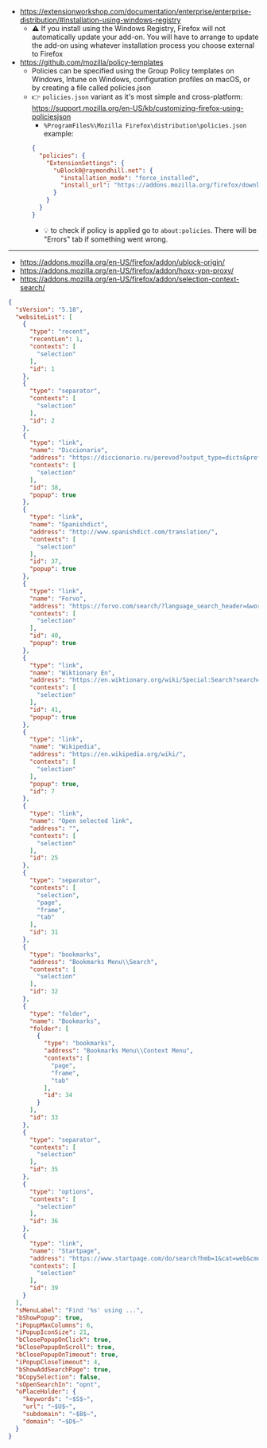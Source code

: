 * https://extensionworkshop.com/documentation/enterprise/enterprise-distribution/#installation-using-windows-registry
    * :warning: If you install using the Windows Registry, Firefox will not automatically update your add-on. You will have to arrange to update the add-on using whatever installation process you choose external to Firefox
*  https://github.com/mozilla/policy-templates
      *  Policies can be specified using the Group Policy templates on Windows, Intune on Windows, configuration profiles on macOS, or by creating a file called policies.json
      * :point_right: `policies.json` variant as it's most simple and cross-platform: https://support.mozilla.org/en-US/kb/customizing-firefox-using-policiesjson
        * `%ProgramFiles%\Mozilla Firefox\distribution\policies.json` example:
        ```json
        {
          "policies": {
            "ExtensionSettings": {
              "uBlock0@raymondhill.net": {
                "installation_mode": "force_installed",
                "install_url": "https://addons.mozilla.org/firefox/downloads/latest/ublock-origin/latest.xpi"
              }
            }
          }
        }
        ```
        * :bulb: to check if policy is applied go to `about:policies`. There will be "Errors" tab if something went wrong.
----------

* https://addons.mozilla.org/en-US/firefox/addon/ublock-origin/
* https://addons.mozilla.org/en-US/firefox/addon/hoxx-vpn-proxy/
* https://addons.mozilla.org/en-US/firefox/addon/selection-context-search/

```json
{
  "sVersion": "5.18",
  "websiteList": [
    {
      "type": "recent",
      "recentLen": 1,
      "contexts": [
        "selection"
      ],
      "id": 1
    },
    {
      "type": "separator",
      "contexts": [
        "selection"
      ],
      "id": 2
    },
    {
      "type": "link",
      "name": "Diccionario",
      "address": "https://diccionario.ru/perevod?output_type=dicts&prefdict=join_es_ru&q=",
      "contexts": [
        "selection"
      ],
      "id": 38,
      "popup": true
    },
    {
      "type": "link",
      "name": "Spanishdict",
      "address": "http://www.spanishdict.com/translation/",
      "contexts": [
        "selection"
      ],
      "id": 37,
      "popup": true
    },
    {
      "type": "link",
      "name": "Forvo",
      "address": "https://forvo.com/search/?language_search_header=&word_search=",
      "contexts": [
        "selection"
      ],
      "id": 40,
      "popup": true
    },
    {
      "type": "link",
      "name": "Wiktionary En",
      "address": "https://en.wiktionary.org/wiki/Special:Search?search=",
      "contexts": [
        "selection"
      ],
      "id": 41,
      "popup": true
    },
    {
      "type": "link",
      "name": "Wikipedia",
      "address": "https://en.wikipedia.org/wiki/",
      "contexts": [
        "selection"
      ],
      "popup": true,
      "id": 7
    },
    {
      "type": "link",
      "name": "Open selected link",
      "address": "",
      "contexts": [
        "selection"
      ],
      "id": 25
    },
    {
      "type": "separator",
      "contexts": [
        "selection",
        "page",
        "frame",
        "tab"
      ],
      "id": 31
    },
    {
      "type": "bookmarks",
      "address": "Bookmarks Menu\\Search",
      "contexts": [
        "selection"
      ],
      "id": 32
    },
    {
      "type": "folder",
      "name": "Bookmarks",
      "folder": [
        {
          "type": "bookmarks",
          "address": "Bookmarks Menu\\Context Menu",
          "contexts": [
            "page",
            "frame",
            "tab"
          ],
          "id": 34
        }
      ],
      "id": 33
    },
    {
      "type": "separator",
      "contexts": [
        "selection"
      ],
      "id": 35
    },
    {
      "type": "options",
      "contexts": [
        "selection"
      ],
      "id": 36
    },
    {
      "type": "link",
      "name": "Startpage",
      "address": "https://www.startpage.com/do/search?hmb=1&cat=web&cmd=process_search&language=english&engine0=v1all&abp=1&t=air&nj=0&query=",
      "contexts": [
        "selection"
      ],
      "id": 39
    }
  ],
  "sMenuLabel": "Find '%s' using ...",
  "bShowPopup": true,
  "iPopupMaxColumns": 6,
  "iPopupIconSize": 21,
  "bClosePopupOnClick": true,
  "bClosePopupOnScroll": true,
  "bClosePopupOnTimeout": true,
  "iPopupCloseTimeout": 4,
  "bShowAddSearchPage": true,
  "bCopySelection": false,
  "sOpenSearchIn": "opnt",
  "oPlaceHolder": {
    "keywords": "~$S$~",
    "url": "~$U$~",
    "subdomain": "~$B$~",
    "domain": "~$D$~"
  }
}
```
